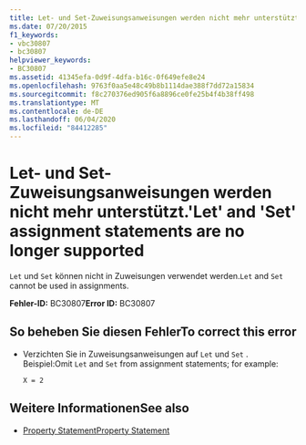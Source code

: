 ```yaml
---
title: Let- und Set-Zuweisungsanweisungen werden nicht mehr unterstützt.
ms.date: 07/20/2015
f1_keywords:
- vbc30807
- bc30807
helpviewer_keywords:
- BC30807
ms.assetid: 41345efa-0d9f-4dfa-b16c-0f649efe8e24
ms.openlocfilehash: 9763f0aa5e48c49b8b1114dae388f7dd72a15834
ms.sourcegitcommit: f8c270376ed905f6a8896ce0fe25b4f4b38ff498
ms.translationtype: MT
ms.contentlocale: de-DE
ms.lasthandoff: 06/04/2020
ms.locfileid: "84412285"
---
```

# <a name="let-and-set-assignment-statements-are-no-longer-supported"></a><span data-ttu-id="b7de7-102">Let- und Set-Zuweisungsanweisungen werden nicht mehr unterstützt.</span><span class="sxs-lookup"><span data-stu-id="b7de7-102">'Let' and 'Set' assignment statements are no longer supported</span></span>
<span data-ttu-id="b7de7-103">`Let` und `Set` können nicht in Zuweisungen verwendet werden.</span><span class="sxs-lookup"><span data-stu-id="b7de7-103">`Let` and `Set` cannot be used in assignments.</span></span>  
  
 <span data-ttu-id="b7de7-104">**Fehler-ID:** BC30807</span><span class="sxs-lookup"><span data-stu-id="b7de7-104">**Error ID:** BC30807</span></span>  
  
## <a name="to-correct-this-error"></a><span data-ttu-id="b7de7-105">So beheben Sie diesen Fehler</span><span class="sxs-lookup"><span data-stu-id="b7de7-105">To correct this error</span></span>  
  
- <span data-ttu-id="b7de7-106">Verzichten Sie in Zuweisungsanweisungen auf `Let` und `Set` . Beispiel:</span><span class="sxs-lookup"><span data-stu-id="b7de7-106">Omit `Let` and `Set` from assignment statements; for example:</span></span>  
  
     `X = 2`  
  
## <a name="see-also"></a><span data-ttu-id="b7de7-107">Weitere Informationen</span><span class="sxs-lookup"><span data-stu-id="b7de7-107">See also</span></span>

- [<span data-ttu-id="b7de7-108">Property Statement</span><span class="sxs-lookup"><span data-stu-id="b7de7-108">Property Statement</span></span>](../language-reference/statements/property-statement.md)
